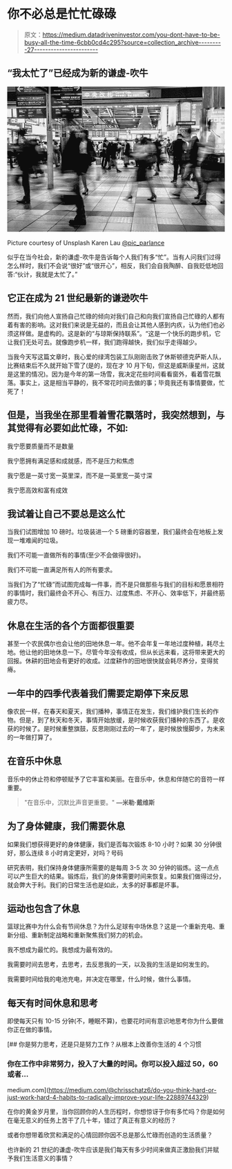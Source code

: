 # 你不必总是忙忙碌碌

> 原文：<https://medium.datadriveninvestor.com/you-dont-have-to-be-busy-all-the-time-6cbb0cd4c295?source=collection_archive---------27----------------------->

## “我太忙了”已经成为新的谦虚-吹牛

![](img/d3e0a18ac1ff29801e63279f87064239.png)

Picture courtesy of Unsplash Karen Lau [@pic_parlance](https://unsplash.com/@pic_parlance)

似乎在当今社会，新的谦虚-吹牛是告诉每个人我们有多“忙”。当有人问我们过得怎么样时，我们不会说“很好”或“很开心”，相反，我们会自我陶醉、自我贬低地回答:“伙计，我就是太忙了。”

## 它正在成为 21 世纪最新的谦逊吹牛

然而，我们向他人宣扬自己忙碌的倾向对我们自己和向我们宣扬自己忙碌的人都有着有害的影响。这对我们来说是无益的，而且会让其他人感到内疚，认为他们也必须这样做。是虚构的。这是新的“与琼斯保持联系”。“这是一个快乐的跑步机，它让我们无处可去。就像跑步机一样，我们跑得越快，我们似乎走得越少。

当我今天写这篇文章时，我心爱的绿湾包装工队刚刚击败了休斯顿德克萨斯人队，比赛结束后不久就开始下雪了(是的，现在才 10 月下旬，但这是威斯康星州，这就是这里的情况)。因为是今年的第一场雪，我决定花些时间看看窗外，看着雪花飘落。事实上，这是相当平静的，我不常花时间去做的事；毕竟我还有事情要做，忙死了！

## 但是，当我坐在那里看着雪花飘落时，我突然想到，与其觉得有必要如此忙碌，不如:

我宁愿要质量而不是数量

我宁愿拥有满足感和成就感，而不是压力和焦虑

我宁愿是一英寸宽一英里深，而不是一英里宽一英寸深

我宁愿高效和富有成效

## 我试着让自己不要总是这么忙

当我们试图增加 10 磅时。垃圾装进一个 5 磅重的容器里，我们最终会在地板上发现一堆难闻的垃圾。

我们不可能一直做所有的事情(至少不会做得很好)。

我们不可能一直满足所有人的所有要求。

当我们为了“忙碌”而试图完成每一件事，而不是只做那些与我们的目标和愿景相符的事情时，我们最终会不开心、有压力、过度焦虑、不开心、效率低下，并最终筋疲力尽。

## 休息在生活的各个方面都很重要

甚至一个农民偶尔也会让他的田地休息一年。他不会年复一年地过度种植，耗尽土地。他让他的田地休息一下。尽管今年没有收成，但从长远来看，这将带来更大的回报。休耕的田地会有更好的收成。过度耕作的田地很快就会耗尽养分，变得贫瘠。

## 一年中的四季代表着我们需要定期停下来反思

像农民一样，在春天和夏天，我们播种，事情正在发生，我们维护我们生长的作物。但是，到了秋天和冬天，事情开始放缓，是时候收获我们播种的东西了。是收获的时候了。是时候重整旗鼓，反思刚刚过去的一年了，是时候放慢脚步，为未来的一年做打算了。

## 在音乐中休息

音乐中的休止符和停顿赋予了它丰富和美丽。在音乐中，休息和伴随它的音符一样重要。

> "在音乐中，沉默比声音更重要。" **—米勒·戴维斯**

## 为了身体健康，我们需要休息

如果我们想获得更好的身体健康，我们是否每次锻炼 8-10 小时？如果 30 分钟很好，那么连续 8 小时肯定更好，对吗？号码

研究表明，我们保持身体健康所需要的是每周 3-5 次 30 分钟的锻炼。这一点点可以产生巨大的结果。锻炼后，我们的身体需要时间来恢复。如果我们做得过分，就会弊大于利。我们的日常生活也是如此，太多的好事都是坏事。

## 运动也包含了休息

篮球比赛中为什么会有节间休息？为什么足球有中场休息？这是一个重新充电、重新分组、重新制定战略和重新聚焦我们努力的机会。

我不想成为最忙的。我想成为最有效的。

我需要时间去思考，去思考，去反思我的一天，以及我的生活是如何发生的。

我需要时间给我的电池充电，并决定在哪里，什么时候，做什么事情。

## 每天有时间休息和思考

即使每天只有 10-15 分钟(不，睡眠不算)，也要花时间有意识地思考你为什么要做你正在做的事情。

[](https://medium.com/@chrisschatz6/do-you-think-hard-or-just-work-hard-4-habits-to-radically-improve-your-life-22889744329) [## 你是努力思考，还是只是努力工作？从根本上改善你生活的 4 个习惯

### 你在工作中非常努力，投入了大量的时间。你可以投入超过 50，60 或者…

medium.com](https://medium.com/@chrisschatz6/do-you-think-hard-or-just-work-hard-4-habits-to-radically-improve-your-life-22889744329) 

在你的黄金岁月里，当你回顾你的人生历程时，你想惊讶于你有多忙吗？你是如何在毫无意义的任务上苦干了几十年，错过了真正有意义的经历？

或者你想带着欣赏和满足的心情回顾你因不总是那么忙碌而创造的生活质量？

也许新的 21 世纪的谦虚-吹牛应该是我们每天有多少时间来做真正激励我们并赋予我们生活意义的事情？
